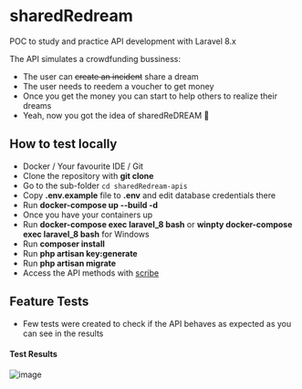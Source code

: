 # sharedRedream
POC to study and practice API development with Laravel 8.x

The API simulates a crowdfunding bussiness:
- The user can ~~create an incident~~ share a dream
- The user needs to reedem a voucher to get money
- Once you get the money you can start to help others to realize their dreams
- Yeah, now you got the idea of sharedReDREAM :star2:

## How to test locally

- Docker / Your favourite IDE / Git
- Clone the repository with __git clone__
- Go to the sub-folder `cd sharedRedream-apis`
- Copy __.env.example__ file to __.env__ and edit database credentials there
- Run __docker-compose up --build -d__
- Once you have your containers up 
- Run __docker-compose exec laravel_8 bash__ or __winpty docker-compose exec laravel_8 bash__ for Windows
- Run __composer install__
- Run __php artisan key:generate__
- Run __php artisan migrate__
- Access the API methods with [scribe](http://localhost:8180/docs)

## Feature Tests

- Few tests were created to check if the API behaves as expected as you can see in the results 
#### Test Results
![image](https://user-images.githubusercontent.com/17599235/166840797-ae62f6a6-4ff1-4423-910f-b12c06aa411f.png)
